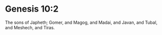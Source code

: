 # Genesis 10:2

The sons of Japheth; Gomer, and Magog, and Madai, and Javan, and Tubal, and Meshech, and Tiras.